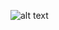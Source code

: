 ![alt text](https://github.com/Vepr10816/FlutterPr1-widgets-/tree/master/assets/images/AllMakets?raw=true)